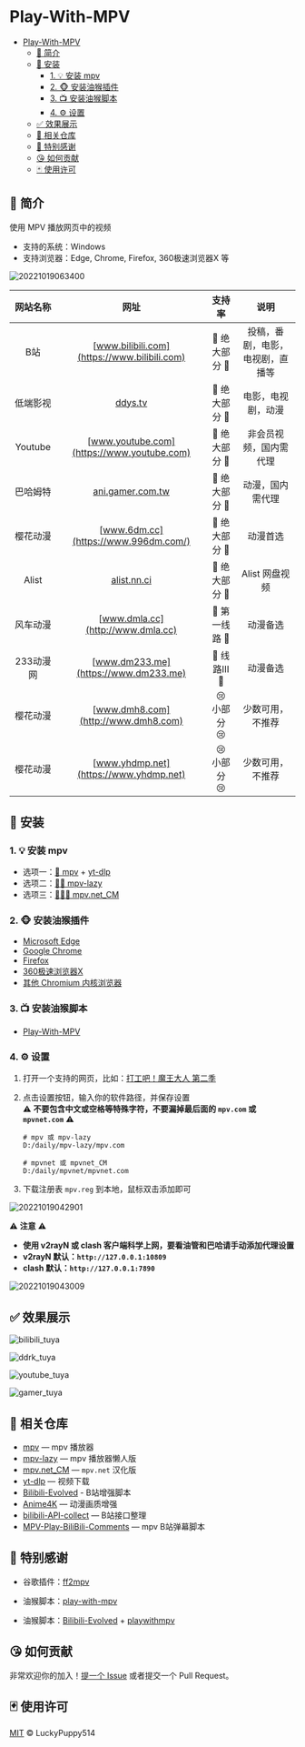 # Play-With-MPV

- [Play-With-MPV](#play-with-mpv)
  - [🌟 简介](#-简介)
  - [🐳 安装](#-安装)
    - [1. 💡 安装 mpv](#1--安装-mpv)
    - [2. 🐵 安装油猴插件](#2--安装油猴插件)
    - [3. 📺 安装油猴脚本](#3--安装油猴脚本)
    - [4. ⚙️ 设置](#4-️-设置)
  - [✅ 效果展示](#-效果展示)
  - [👏 相关仓库](#-相关仓库)
  - [👏 特别感谢](#-特别感谢)
  - [😘 如何贡献](#-如何贡献)
  - [🃏 使用许可](#-使用许可)

## 🌟 简介

使用 MPV 播放网页中的视频

- 支持的系统：Windows
- 支持浏览器：Edge, Chrome, Firefox, 360极速浏览器X 等

![20221019063400](https://cdn.jsdelivr.net/gh/LuckyPuppy514/pic-bed/common/20221019063400.png)

| 网站名称 | 网址 | 支持率 | 说明 |
| :---: | :---: | :---: | :---: |
| B站 | [www.bilibili.com](https://www.bilibili.com) | 🤗 绝大部分 🤗 | 投稿，番剧，电影，电视剧，直播等 |
| 低端影视 | [ddys.tv](https://ddys2.me) | 🤗 绝大部分 🤗 | 电影，电视剧，动漫 |
| Youtube | [www.youtube.com](https://www.youtube.com) | 🤗 绝大部分 🤗 | 非会员视频，国内需代理 |
| 巴哈姆特 | [ani.gamer.com.tw](https://ani.gamer.com.tw) | 🤗 绝大部分 🤗 | 动漫，国内需代理 |
| 樱花动漫 | [www.6dm.cc](https://www.996dm.com/) | 🤗 绝大部分 🤗 | 动漫首选 |
| Alist | [alist.nn.ci](https://github.com/alist-org/alist) | 🤗 绝大部分 🤗 | Alist 网盘视频 |
| 风车动漫 | [www.dmla.cc](http://www.dmla.cc) | 🙂 第一线路 🙂 | 动漫备选 |
| 233动漫网 | [www.dm233.me](https://www.dm233.me) | 🙂 线路Ⅲ 🙂 | 动漫备选 |
| 樱花动漫 | [www.dmh8.com](http://www.dmh8.com) | 😢 小部分 😢 | 少数可用，不推荐 |
| 樱花动漫 | [www.yhdmp.net](https://www.yhdmp.net) | 😢 小部分 😢 | 少数可用，不推荐 |

## 🐳 安装

### 1. 💡 安装 mpv

- 选项一：[🌟 mpv](https://github.com/mpv-player/mpv) + [yt-dlp](https://github.com/yt-dlp/yt-dlp)
- 选项二：[🌟🌟 mpv-lazy](https://www.lckp.top/archives/mpv-lazy)
- 选项三：[🌟🌟🌟 mpv.net_CM](https://www.lckp.top/archives/mpvnetcm)

### 2. 🐵 安装油猴插件

- [Microsoft Edge](https://microsoftedge.microsoft.com/addons/detail/tampermonkey/iikmkjmpaadaobahmlepeloendndfphd)  
- [Google Chrome](https://chrome.google.com/extensions/detail/dhdgffkkebhmkfjojejmpbldmpobfkfo)  
- [Firefox](https://addons.mozilla.org/en-US/firefox/addon/tampermonkey/)  
- [360极速浏览器X](https://chrome.google.com/webstore/detail/tampermonkey/dhdgffkkebhmkfjojejmpbldmpobfkfo)  
- [其他 Chromium 内核浏览器](https://chrome.google.com/webstore/detail/tampermonkey/dhdgffkkebhmkfjojejmpbldmpobfkfo)

### 3. 📺 安装油猴脚本

- [Play-With-MPV](https://greasyfork.org/zh-CN/scripts/444056-play-with-mpv)

### 4. ⚙️ 设置

1. 打开一个支持的网页，比如：[打工吧！魔王大人 第二季](https://www.bilibili.com/bangumi/play/ep674708)  

2. 点击设置按钮，输入你的软件路径，并保存设置  
   ⚠️ **不要包含中文或空格等特殊字符，不要漏掉最后面的 `mpv.com` 或 `mpvnet.com`** ⚠️

   ```text
   # mpv 或 mpv-lazy
   D:/daily/mpv-lazy/mpv.com

   # mpvnet 或 mpvnet_CM
   D:/daily/mpvnet/mpvnet.com
   ```

3. 下载注册表 `mpv.reg` 到本地，鼠标双击添加即可  

![20221019042901](https://cdn.jsdelivr.net/gh/LuckyPuppy514/pic-bed/common/20221019042901.png)

⚠️ **注意** ⚠️

- **使用 v2rayN 或 clash 客户端科学上网，要看油管和巴哈请手动添加代理设置**
- **v2rayN 默认：`http://127.0.0.1:10809`**
- **clash 默认：`http://127.0.0.1:7890`**

![20221019043009](https://cdn.jsdelivr.net/gh/LuckyPuppy514/pic-bed/common/20221019043009.png)

## ✅ 效果展示

![bilibili_tuya](https://cdn.jsdelivr.net/gh/LuckyPuppy514/pic-bed/common/bilibili_tuya.jpg)

![ddrk_tuya](https://cdn.jsdelivr.net/gh/LuckyPuppy514/pic-bed/common/ddrk_tuya.jpg)

![youtube_tuya](https://cdn.jsdelivr.net/gh/LuckyPuppy514/pic-bed/common/youtube_tuya.jpg)

![gamer_tuya](https://cdn.jsdelivr.net/gh/LuckyPuppy514/pic-bed/common/gamer_tuya.jpg)

## 👏 相关仓库

- [mpv](https://github.com/mpv-player/mpv) — mpv 播放器
- [mpv-lazy](https://github.com/hooke007/MPV_lazy) — mpv 播放器懒人版
- [mpv.net_CM](https://github.com/hooke007/mpv.net_CM) — `mpv.net` 汉化版
- [yt-dlp](https://github.com/yt-dlp/yt-dlp) — 视频下载
- [Bilibili-Evolved](https://github.com/the1812/Bilibili-Evolved) - B站增强脚本
- [Anime4K](https://github.com/bloc97/Anime4K) — 动漫画质增强
- [bilibili-API-collect](https://github.com/SocialSisterYi/bilibili-API-collect) — B站接口整理
- [MPV-Play-BiliBili-Comments](https://github.com/itKelis/MPV-Play-BiliBili-Comments) — mpv B站弹幕脚本

## 👏 特别感谢

- 谷歌插件：[ff2mpv](https://github.com/woodruffw/ff2mpv)

- 油猴脚本：[play-with-mpv](https://greasyfork.org/zh-CN/scripts/416271-play-with-mpv)

- 油猴脚本：[Bilibili-Evolved](https://github.com/the1812/Bilibili-Evolved) + [playwithmpv](https://github.com/videoanywhere/playwithmpv)

## 😘 如何贡献

非常欢迎你的加入！[提一个 Issue](https://github.com/LuckyPuppy514/Play-With-MPV/issues/new) 或者提交一个 Pull Request。

## 🃏 使用许可

[MIT](https://github.com/LuckyPuppy514/Play-With-MPV/blob/main/LICENSE) © LuckyPuppy514
